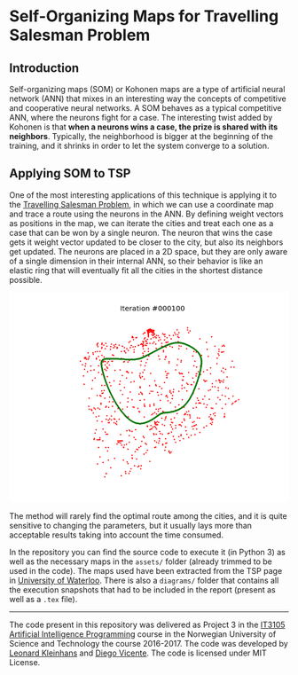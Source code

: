 # Self-Organizing Maps for Travelling Salesman Problem

## Introduction

Self-organizing maps (SOM) or Kohonen maps are a type of artificial neural network (ANN) that mixes in an interesting way the concepts of competitive and cooperative neural networks. A SOM behaves as a typical competitive ANN, where the neurons fight for a case. The interesting twist added by Kohonen is that **when a neurons wins a case, the prize is shared with its neighbors**. Typically, the neighborhood is bigger at the beginning of the training, and it shrinks in order to let the system converge to a solution.

## Applying SOM to TSP

One of the most interesting applications of this technique is applying it to the [Travelling Salesman Problem](https://en.wikipedia.org/wiki/Travelling_salesman_problem), in which we can use a coordinate map and trace a route using the neurons in the ANN. By defining weight vectors as positions in the map, we can iterate the cities and treat each one as a case that can be won by a single neuron. The neuron that wins the case gets it weight vector updated to be closer to the city, but also its neighbors get updated. The neurons are placed in a 2D space, but they are only aware of a single dimension in their internal ANN, so their behavior is like an elastic ring that will eventually fit all the cities in the shortest distance possible.

![Kohonen Maps in Uruguay](diagrams/uruguay.gif)

The method will rarely find the optimal route among the cities, and it is quite sensitive to changing the parameters, but it usually lays more than acceptable results taking into account the time consumed.

In the repository you can find the source code to execute it (in Python 3) as well as the necessary maps in the `assets/` folder (already trimmed to be used in the code). The maps used have been extracted from the TSP page in [University of Waterloo](http://www.math.uwaterloo.ca/tsp/world/countries.html). There is also a `diagrams/` folder that contains all the execution snapshots that had to be included in the report (present as well as a `.tex` file).

---

The code present in this repository was delivered as Project 3 in the [IT3105 Artificial Intelligence Programming](https://www.ntnu.edu/studies/courses/IT3105/2016/1) course in the Norwegian University of Science and Technology the course 2016-2017. The code was developed by [Leonard Kleinhans](https://github.com/leo-labs) and [Diego Vicente](https://github.com/DiegoVicen). The code is licensed under MIT License.
